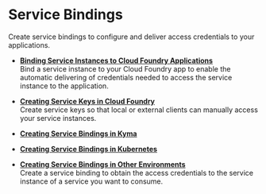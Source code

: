 <!-- loiobb8009dbb7814a2a94e42983fbaa9bae -->

# Service Bindings

Create service bindings to configure and deliver access credentials to your applications.

-   **[Binding Service Instances to Cloud Foundry Applications](binding-service-instances-to-cloud-foundry-applications-0e6850d.md "Bind a service instance to your Cloud Foundry app to enable the automatic delivering of credentials needed to access the service instance
		to the application.")**  
Bind a service instance to your Cloud Foundry app to enable the automatic delivering of credentials needed to access the service instance to the application.
-   **[Creating Service Keys in Cloud Foundry](creating-service-keys-in-cloud-foundry-6fcac08.md "Create service keys so that local or external clients can manually access your service instances.")**  
Create service keys so that local or external clients can manually access your service instances.
-   **[Creating Service Bindings in Kyma](creating-service-bindings-in-kyma-9467024.md "")**  

-   **[Creating Service Bindings in Kubernetes](creating-service-bindings-in-kubernetes-5c7aa31.md "")**  

-   **[Creating Service Bindings in Other Environments](creating-service-bindings-in-other-environments-55b31ea.md "Create a service binding to obtain the access credentials to the service instance of a service you want to consume.")**  
Create a service binding to obtain the access credentials to the service instance of a service you want to consume.

